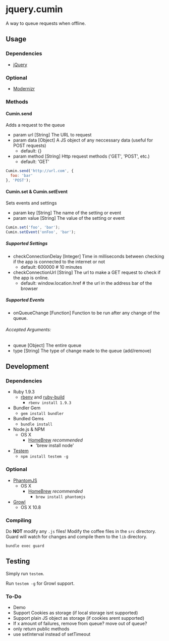 # jquery.cumin
A way to queue requests when offline.

## Usage

### Dependencies
* [jQuery](http://jquery.com)

### Optional
* [Modernizr](http://modernizr.com)

### Methods

#### Cumin.send
Adds a request to the queue

* param url     [String]  The URL to request
* param data    [Object]  A JS object of any neccessary data (useful for POST requests)
  * default: {}
* param method  [String]  Http request methods ('GET', 'POST', etc.)
  * default: 'GET'

```js
Cumin.send('http://url.com', {
  foo: 'bar'
}, 'POST');
```

#### Cumin.set & Cumin.setEvent
Sets events and settings

* param key   [String]  The name of the setting or event
* param value [String]  The value of the setting or event

```js
Cumin.set('foo', 'bar');
Cumin.setEvent('onFoo', 'bar');
```

##### Supported Settings
* checkConnectionDelay  [Integer] Time in milliseconds between checking if the app is connected to the internet or not
  * default: 600000                 # 10 minutes
* checkConnectionUrl    [String]  The url to make a GET request to check if the app is online.
  * default: window.location.href   # the url in the address bar of the browser

##### Supported Events
* onQueueChange [Function] Function to be run after any change of the queue.

###### Accepted Arguments:
* queue   [Object]  The entire queue
* type    [String]  The type of change made to the queue (add/remove)

## Development

### Dependencies
* Ruby 1.9.3
  * [rbenv](https://github.com/sstephenson/rbenv) and [ruby-build](https://github.com/sstephenson/ruby-build)
    * `rbenv install 1.9.3`
* Bundler Gem
  * `gem install bundler`
* Bundled Gems
  * `bundle install`
* Node.js & NPM
  * OS X
     * [HomeBrew](http://mxcl.github.io/homebrew/) _recommended_
       * 'brew install node'
* [Testem](https://github.com/airportyh/testem)
  * `npm install testem -g`

### Optional
* [PhantomJS](http://phantomjs.org)
  * OS X
     * [HomeBrew](http://mxcl.github.io/homebrew/) _recommended_
       * `brew install phantomjs`
* [Growl](http://growl.info/downloads)
  * OS X 10.8

### Compiling
Do **NOT** modify any `.js` files!  Modify the coffee files in the `src` directory.  Guard will watch for changes and compile them to the `lib` directory.

`bundle exec guard`

## Testing
Simply run `testem`.

Run `testem -g` for Growl support.

### To-Do
* Demo
* Support Cookies as storage (if local storage isnt supported)
* Support plain JS object as storage (if cookies arent supported)
* If x amount of failures, remove from queue? move out of queue?
* only return public methods
* use setInterval instead of setTimeout
